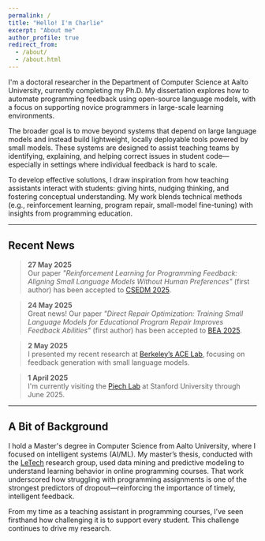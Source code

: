 ```yaml
---
permalink: /
title: "Hello! I'm Charlie"
excerpt: "About me"
author_profile: true
redirect_from: 
  - /about/
  - /about.html
---
```


I'm a doctoral researcher in the Department of Computer Science at Aalto University, currently completing my Ph.D. My dissertation explores how to automate programming feedback using open-source language models, with a focus on supporting novice programmers in large-scale learning environments.

The broader goal is to move beyond systems that depend on large language models and instead build lightweight, locally deployable tools powered by small models. These systems are designed to assist teaching teams by identifying, explaining, and helping correct issues in student code—especially in settings where individual feedback is hard to scale.

To develop effective solutions, I draw inspiration from how teaching assistants interact with students: giving hints, nudging thinking, and fostering conceptual understanding. My work blends technical methods (e.g., reinforcement learning, program repair, small-model fine-tuning) with insights from programming education.

---

## Recent News

> **27 May 2025**  
> Our paper *"Reinforcement Learning for Programming Feedback: Aligning Small Language Models Without Human Preferences"* (first author) has been accepted to [CSEDM 2025](https://sites.google.com/view/csedm-workshop-edm25/home).

> **24 May 2025**  
> Great news! Our paper *"Direct Repair Optimization: Training Small Language Models for Educational Program Repair Improves Feedback Abilities"* (first author) has been accepted to [BEA 2025](https://sig-edu.org/bea/2025).

> **2 May 2025**  
> I presented my recent research at [Berkeley’s ACE Lab](https://acelab.berkeley.edu/), focusing on feedback generation with small language models.

> **1 April 2025**  
> I'm currently visiting the [Piech Lab](https://piechlab.stanford.edu/) at Stanford University through June 2025.

---

## A Bit of Background

I hold a Master's degree in Computer Science from Aalto University, where I focused on intelligent systems (AI/ML). My master’s thesis, conducted with the [LeTech](https://research.cs.aalto.fi/LeTech/) research group, used data mining and predictive modeling to understand learning behavior in online programming courses. That work underscored how struggling with programming assignments is one of the strongest predictors of dropout—reinforcing the importance of timely, intelligent feedback.

From my time as a teaching assistant in programming courses, I’ve seen firsthand how challenging it is to support every student. This challenge continues to drive my research.


